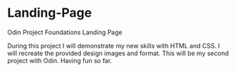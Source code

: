 # Landing-Page
Odin Project Foundations Landing Page

During this project I will demonstrate my new skills with HTML and CSS. I will recreate
the provided design images and format. This will be my second project with Odin. Having fun so far.